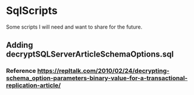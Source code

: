 # SqlScripts
Some scripts I will need and want to share for the future.

## Adding decryptSQLServerArticleSchemaOptions.sql
### Reference https://repltalk.com/2010/02/24/decrypting-schema_option-parameters-binary-value-for-a-transactional-replication-article/
